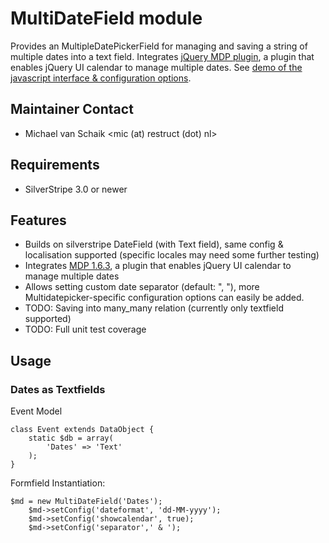 # MultiDateField module

Provides an MultipleDatePickerField for managing and saving a string of multiple dates into a text field. Integrates [jQuery MDP plugin](https://github.com/dubrox/Multiple-Dates-Picker-for-jQuery-UI), a plugin that enables jQuery UI calendar to manage multiple dates. See [demo of the javascript interface & configuration options](http://multidatespickr.sourceforge.net/).

## Maintainer Contact

 * Michael van Schaik <mic (at) restruct (dot) nl>

## Requirements

 * SilverStripe 3.0 or newer

## Features

  * Builds on silverstripe DateField (with Text field), same config & localisation supported (specific locales may need some further testing)
  * Integrates [MDP 1.6.3](https://github.com/dubrox/Multiple-Dates-Picker-for-jQuery-UI), a plugin that enables jQuery UI calendar to manage multiple dates
  * Allows setting custom date separator (default: ", "), more Multidatepicker-specific configuration options can easily be added.
  * TODO: Saving into many_many relation (currently only textfield supported)
  * TODO: Full unit test coverage

## Usage

### Dates as Textfields

Event Model

	class Event extends DataObject {
		static $db = array(
			'Dates' => 'Text'
		);
	}

Formfield Instantiation:

	$md = new MultiDateField('Dates');
		$md->setConfig('dateformat', 'dd-MM-yyyy');
		$md->setConfig('showcalendar', true);
		$md->setConfig('separator',' & ');
